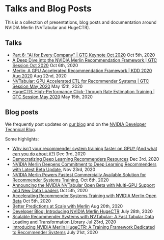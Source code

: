 Talks and Blog Posts
====================

This is a collection of presentations, blog posts and documentation around NVIDIA Merlin (NVTabular and HugeCTR).

Talks
-----

* [Part 6: "AI for Every Company" | GTC Keynote Oct 2020](https://www.youtube.com/watch?v=XiwVziNh_3s) Oct 5th, 2020
* [A Deep Dive into the NVIDIA Merlin Recommendation Framework | GTC Session Oct 2020](https://www.nvidia.com/en-us/on-demand/session/gtcfall20-a21132/) Oct 6th, 2020
* [Merlin: A GPU Accelerated Recommendation Framework | KDD 2020 Aug 2020](https://www.youtube.com/watch?v=Pi2kCE5xcpw&feature=youtu.be) Aug 22nd, 2020
* [NVTabular: GPU Accelerated ETL for Recommender Systems | GTC Session May 2020](https://www.nvidia.com/en-us/on-demand/session/gtcsj20-s21651/) May 15th, 2020
* [HugeCTR: High-Performance Click-Through Rate Estimation Training | GTC Session May 2020](https://www.nvidia.com/en-us/on-demand/session/gtcsj20-s21455/) May 15th, 2020


Blog posts
----------

We frequently post updates on [our blog](https://medium.com/nvidia-merlin) and on the [NVIDIA Developer Technical Blog](https://developer.nvidia.com/blog?r=1&tags=&categories=recommendation-systems).

Some highlights:

* [Why isn’t your recommender system training faster on GPU? (And what can you do about it?)](https://medium.com/nvidia-merlin/why-isnt-your-recommender-system-training-faster-on-gpu-and-what-can-you-do-about-it-6cb44a711ad4) Dec 3rd, 2020
* [Democratizing Deep Learning Recommenders Resources](https://news.developer.nvidia.com/democratizing-deep-learning-recommenders-resources/?ncid=so-link-59588#cid=dl19_so-link_en-us) Dec 3rd, 2020
* [NVIDIA Merlin Deepens Commitment to Deep Learning Recommenders with Latest Beta Update](https://news.developer.nvidia.com/nvidia-merlin-deepens-commitment-to-deep-learning-recommenders-with-latest-beta-update/), Nov 23rd, 2020
* [NVIDIA Merlin Powers Fastest Commercially Available Solution for Recommender Systems Training](https://news.developer.nvidia.com/nvidia-merlin-powers-fastest-commercially-available-solution-for-recommender-systems-training/), Oct 6th, 2020
* [Announcing the NVIDIA NVTabular Open Beta with Multi-GPU Support and New Data Loaders](https://developer.nvidia.com/blog/announcing-the-nvtabular-open-beta-with-multi-gpu-support-and-new-data-loaders/) Oct 5th, 2020
* [Accelerating Recommender Systems Training with NVIDIA Merlin Open Beta](https://developer.nvidia.com/blog/accelerating-recommender-systems-training-with-nvidia-merlin-open-beta/) Oct 5th, 2020
* [Better Predictions at Scale with Merlin](https://news.developer.nvidia.com/better-predictions-at-scale-with-merlin/) Aug 20th, 2020
* [Developer Blog: Introducing NVIDIA Merlin HugeCTR](https://news.developer.nvidia.com/developer-blog-introducing-nvidia-merlin-hugectr/) July 28th, 2020
* [Scalable Recommender Systems with NVTabular- A Fast Tabular Data Loading and Transformation Library](https://medium.com/rapids-ai/gpu-recommender-systems-with-nvtabular-eee056c37ea0) Jul 23rd, 2020
* [Introducing NVIDIA Merlin HugeCTR: A Training Framework Dedicated to Recommender Systems](https://developer.nvidia.com/blog/introducing-merlin-hugectr-training-framework-dedicated-to-recommender-systems/) July 21st, 2020
